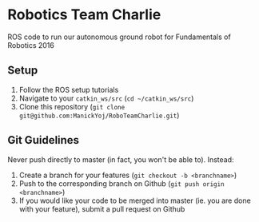 # Robotics Team Charlie
ROS code to run our autonomous ground robot for Fundamentals of Robotics 2016

## Setup
1. Follow the ROS setup tutorials
2. Navigate to your `catkin_ws/src` (`cd ~/catkin_ws/src`)
3. Clone  this repository (`git clone git@github.com:ManickYoj/RoboTeamCharlie.git`)

## Git Guidelines
Never push directly to master (in fact, you won't be able to). Instead:
1. Create a branch for your features (`git checkout -b <branchname>`)
2. Push to the corresponding branch on Github (`git push origin <branchname>`)
3. If you would like your code to be merged into master (ie. you are done with your feature), submit a pull request on Github
